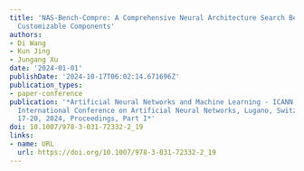 ```yaml
---
title: 'NAS-Bench-Compre: A Comprehensive Neural Architecture Search Benchmark with
  Customizable Components'
authors:
- Di Wang
- Kun Jing
- Jungang Xu
date: '2024-01-01'
publishDate: '2024-10-17T06:02:14.671696Z'
publication_types:
- paper-conference
publication: '*Artificial Neural Networks and Machine Learning - ICANN 2024 - 33rd
  International Conference on Artificial Neural Networks, Lugano, Switzerland, September
  17-20, 2024, Proceedings, Part I*'
doi: 10.1007/978-3-031-72332-2_19
links:
- name: URL
  url: https://doi.org/10.1007/978-3-031-72332-2_19
---
```

